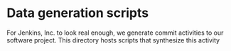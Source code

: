 # Data generation scripts
For Jenkins, Inc. to look real enough, we generate commit activities to our software project.
This directory hosts scripts that synthesize this activity
